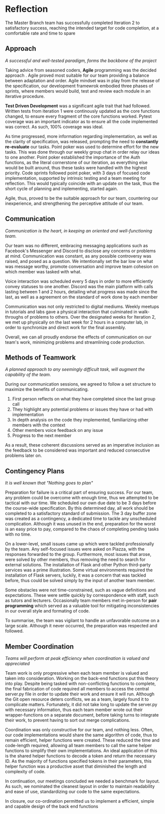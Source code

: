 # Reflection

The Master Branch team has successfully completed Iteration 2 to satisfactory 
success, reaching the intended target for code completion, at a comfortable rate and
time to spare

## Approach
*A successful and well-tested paradigm, forms the backbone of the project*

Taking advice from seasoned coders, __Agile__ programming was the decided approach . Agile proved most suitable for our team
providing a balance between adaptation and order. Agile mindset was in play from the release of the specification, our development framewrok embodied three phases of sprints, where
members would build, test and review each module in an iterative procedure. 

 __Test Driven Development__ was a significant agile trait that had followed. Written tests from iteration 1 were
 continously updated as the core functions changed, to ensure every fragment of the core functions worked. Pytest coverage was an important
 indicator as to ensure all the code implemented was correct. As such, 100% coverage was ideal.
 
 As time progressed, more information regarding implementation, as well as the clarity of specification, was released, prompting the need to __constantly re-evaluate__ our tasks. Point poker was used to determine
 effort for the new tasks. This was done through our weekly group chat in order relay our ideas to one another. Point poker established the importance of the Auth functions, as the literal cornerstone of our iteration, as
 everything else would be built around, thus these tasks were handled with the highest priority. Code sprints followed point poker, with 3 days of focused code implementation, supported by intrinsic testing and a team meeting
 for reflection. This would typically coincide with an update on the task, thus the short cycle of planning and inplementing, started again.

 Agile, thus, proved to be the suitable approach for our team, countering our inexperience, and strengthening the perceptive attitude of our team.
## Communication
*Communication is the heart, in keeping an oriented and well-functioning team.*

 Our team was no different, embracing messaging applications such as Facebook's Messenger and Discord to disclose any concerns or problems at mind. Communication was constant, as any possible controversy was
raised, and posed as a question. We intentionally set the bar low on what was message worthy,  promote conversation and improve team cohesion on which member was tasked with what. 

Voice interaction was scheduled every 5 days in order to more efficiently convey statuses to one another.
Discord was the main platform with calls lasting between 1 and 2 hours, detailing what progress was made since the last, as well as a agreement on the standard of work done by each member

Communication was not only restricted to digital mediums. Weekly meetups in tutorials and labs gave a physical interaction that culminated in walk-throughs of problems to others. Over the designated weeks for Iteration 2, we met up physically on the last week for 2 hours in a computer lab, in order to synchronize and direct work for the final assembly.

Overall, we can all proudly endorse the effects of communication on our team's work, minimizing problems and streamlining code production.

## Methods of Teamwork
*A planned approach to any seemingly difficult task, will augment the capability of the team*.

During our communication sessions, we agreed to follow a set structure to maximize the benefits of communicating.

 1. First person reflects on what they have completed since the last group call
 2. They highlight any potential problems or issues they have or had with implementation
 3. In depth analysis on the code they implemented, familiarizing other members with the context
 4. Other members voice feedback on any issue
 5. Progress to the next member

As a result, these coherent discussions served as an imperative inclusion as the feedback to be considered was important and reduced consecutive problems later on.

## Contingency Plans
*It is well known that "Nothing goes to plan"*

Preparation for failure is a critical part of ensuring success. For our team, any problem could be overcome with enough time, thus we attempted to be tactical with our time. We scheduled our own due date to be 3 days before the course-wide specification. By this determined day, all work should be completed to a satisfactory standard of submission. The 3 day buffer zone was created as a contingency, a dedicated time to tackle any unscheduled complication. Although it was unused in the end, preparation for the worst is an easy price to pay, compared to the chaos of completing pending tasks with no time.

On a lower-level, small issues came up which were tackled professionally by the team. Any self-focused issues were asked on Piazza, with the responses forwarded to the group. Furthermore, most issues that arose, were solved by other members, thus removing the need to search for external solutions. The installation of Flask and other Python third-party services was a prime illustration. Some virtual environments required the installation of Flask servers, luckily, it was a concern that was tackled before, thus could be solved simply by the input of another team member.

Some obstacles were not time-constrained, such as vague definitions and expectations. These were settle quickly by correspondence with staff, such as tutors and lecturers. Occasionally team members met in-person for __pair programming__ which served as a valuable tool for mitigating inconsistencies in our overall style and formating of code.

To summarise, the team was vigilant to handle an unfavorable outcome on a large scale. Although it never occurred, the preparation was respected and followed.

## Member Coordination
*Teams will perform at peak efficiency when coordination is valued and appreciated*

Team work is only progressive when each team member is valued and taken into consideration. Working on the back-end functions put this theory into play. Despite being tasked with non-conflicting functions to complete, the final fabrication of code required all members to access the central server.py file in order to update their work and ensure it will run. Although the Git open resource deters conflicts, we as a team, largely found it to complicate matters. Fortunately, it did not take long to update the server.py with necessary information, thus each team member wrote out their wrapper-functions on a separate document, before taking turns to integrate their work, to prevent having to sort out merge complications.

Coordination was only constructive for our team, and nothing less. Often, our code implementations would share the same algorithm of code, thus to remain efficient, helper functions were created. These reduced the time and code-length required, allowing all team members to call the same helper functions to simplify their own implementations. An ideal application of this is the shared helper functions to decode a token and return the necessary ID. As the majority of functions specified tokens in their parameters, this helper function was a productive asset that diminished the length and complexity of code.

In continuation, our meetings concluded we needed a benchmark for layout. As such, we nominated the cleanest layout in order to maintain readability and ease of use, standardizing our code to the same expectations.

In closure, our co-ordination permitted us to implement a efficient, simple and capable design of the back end functions
